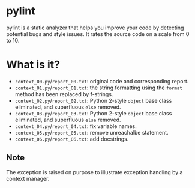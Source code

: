 # pylint

pylint is a static analyzer that helps you improve your code by
detecting potential bugs and style issues.  It rates the source code
on a scale from 0 to 10.

# What is it?

* `context_00.py`/`report_00.txt`: original code and corresponding
  report.
* `context_01.py`/`report_01.txt`: the string formatting using the
  `format` method has been replaced by f-strings.
* `context_02.py`/`report_02.txt`: Python 2-style `object` base class
  eliminated, and superfluous `else` removed.
* `context_03.py`/`report_03.txt`: Python 2-style `object` base class
  eliminated, and superfluous `else` removed.
* `context_04.py`/`report_04.txt`: fix variable names.
* `context_05.py`/`report_05.txt`: remove unreachalbe statement.
* `context_06.py`/`report_06.txt`: add docstrings.

## Note

The exception is raised on purpose to illustrate exception handling by
a context manager.
